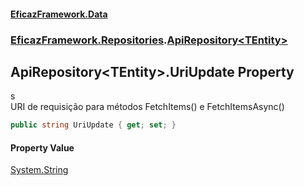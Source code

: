 #### [EficazFramework.Data](EficazFrameworkData.md 'EficazFramework Data')
### [EficazFramework.Repositories](EficazFrameworkData.md#EficazFramework_Repositories 'EficazFramework.Repositories').[ApiRepository&lt;TEntity&gt;](ApiRepository_TEntity_.md 'EficazFramework.Repositories.ApiRepository&lt;TEntity&gt;')
## ApiRepository&lt;TEntity&gt;.UriUpdate Property
s  
            URI de requisição para métodos FetchItems() e FetchItemsAsync()  
            
```csharp
public string UriUpdate { get; set; }
```
#### Property Value
[System.String](https://docs.microsoft.com/en-us/dotnet/api/System.String 'System.String')
